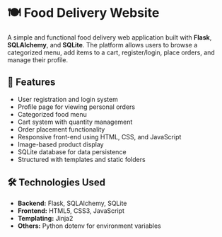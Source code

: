 # 🍽️ Food Delivery Website

A simple and functional food delivery web application built with **Flask**, **SQLAlchemy**, and **SQLite**. The platform allows users to browse a categorized menu, add items to a cart, register/login, place orders, and manage their profile.

## 🚀 Features

- User registration and login system
- Profile page for viewing personal orders
- Categorized food menu
- Cart system with quantity management
- Order placement functionality
- Responsive front-end using HTML, CSS, and JavaScript
- Image-based product display
- SQLite database for data persistence
- Structured with templates and static folders

## 🛠️ Technologies Used

- **Backend:** Flask, SQLAlchemy, SQLite
- **Frontend:** HTML5, CSS3, JavaScript
- **Templating:** Jinja2
- **Others:** Python dotenv for environment variables